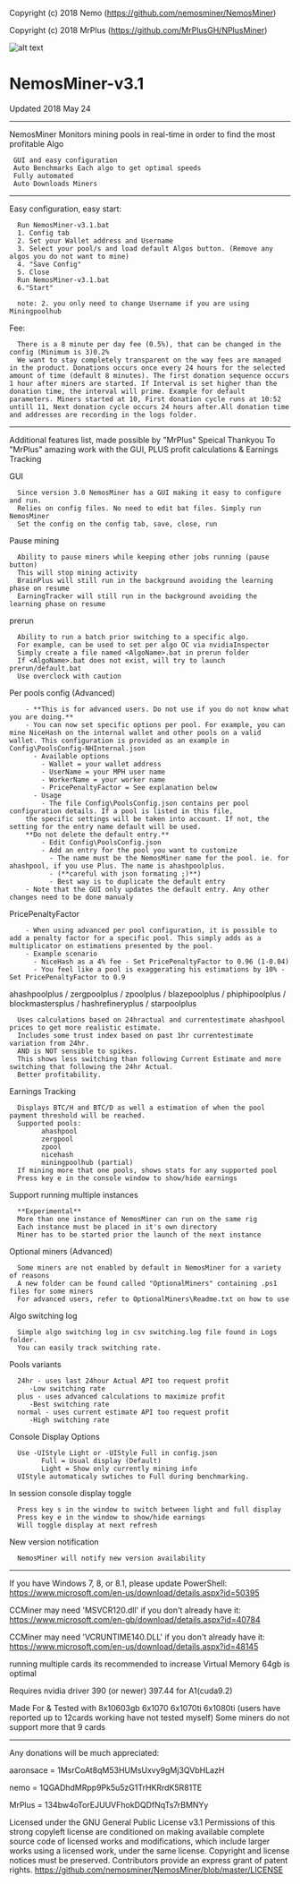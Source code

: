 Copyright (c) 2018 Nemo		(https://github.com/nemosminer/NemosMiner)

Copyright (c) 2018 MrPlus	(https://github.com/MrPlusGH/NPlusMiner)

 ![alt text](https://github.com/nemosminer/NemosMiner/blob/master/NM.png)
 # NemosMiner-v3.1
 Updated 2018 May 24
 
*****

NemosMiner Monitors mining pools in real-time in order to find the most profitable Algo

	 GUI and easy configuration
	 Auto Benchmarks Each algo to get optimal speeds 
	 Fully automated 
	 Auto Downloads Miners

*****

Easy configuration, easy start:

      Run NemosMiner-v3.1.bat
      1. Config tab
      2. Set your Wallet address and Username
      3. Select your pool/s and load default Algos button. (Remove any algos you do not want to mine)
      4. "Save Config"
      5. Close
      Run NemosMiner-v3.1.bat
      6."Start"
      
      note: 2. you only need to change Username if you are using Miningpoolhub
      
  Fee:
     
      There is a 8 minute per day fee (0.5%), that can be changed in the config (Minimum is 3)0.2%
      We want to stay completely transparent on the way fees are managed in the product. Donations occurs once every 24 hours for the selected amount of time (default 8 minutes). The first donation sequence occurs 1 hour after miners are started. If Interval is set higher than the donation time, the interval will prime. Example for default parameters. Miners started at 10, First donation cycle runs at 10:52 untill 11, Next donation cycle occurs 24 hours after.All donation time and addresses are recording in the logs folder.

*****

Additional features list, made possible by "MrPlus"
Speical Thankyou To "MrPlus" amazing work with the GUI, PLUS profit calculations & Earnings Tracking

   GUI
   
      Since version 3.0 NemosMiner has a GUI making it easy to configure and run.
	  Relies on config files. No need to edit bat files. Simply run NemosMiner 
	  Set the config on the config tab, save, close, run

   Pause mining
   
      Ability to pause miners while keeping other jobs running (pause button)
      This will stop mining activity
      BrainPlus will still run in the background avoiding the learning phase on resume
      EarningTracker will still run in the background avoiding the learning phase on resume

   prerun
   
      Ability to run a batch prior switching to a specific algo.
      For example, can be used to set per algo OC via nvidiaInspector
      Simply create a file named <AlgoName>.bat in prerun folder
      If <AlgoName>.bat does not exist, will try to launch prerun/default.bat
      Use overclock with caution

   Per pools config (Advanced)
   
        - **This is for advanced users. Do not use if you do not know what you are doing.**
        - You can now set specific options per pool. For example, you can mine NiceHash on the internal wallet and other pools on a valid wallet. This configuration is provided as an example in Config\PoolsConfig-NHInternal.json
          - Available options
            - Wallet = your wallet address
            - UserName = your MPH user name
            - WorkerName = your worker name
            - PricePenaltyFactor = See explanation below
          - Usage
            - The file Config\PoolsConfig.json contains per pool configuration details. If a pool is listed in this file,
	    the specific settings will be taken into account. If not, the setting for the entry name default will be used.
	    **Do not delete the default entry.**
            - Edit Config\PoolsConfig.json
            - Add an entry for the pool you want to customize
              - The name must be the NemosMiner name for the pool. ie. for ahashpool, if you use Plus. The name is ahashpoolplus.
              - (**careful with json formating ;)**)
              - Best way is to duplicate the default entry
        - Note that the GUI only updates the default entry. Any other changes need to be done manualy

   PricePenaltyFactor

        - When using advanced per pool configuration, it is possible to add a penalty factor for a specific pool. This simply adds as a multiplicator on estimations presented by the pool.
        - Example scenario
          - NiceHash as a 4% fee - Set PricePenaltyFactor to 0.96 (1-0.04)
          - You feel like a pool is exaggerating his estimations by 10% - Set PricePenaltyFactor to 0.9

   ahashpoolplus / zergpoolplus / zpoolplus / blazepoolplus / phiphipoolplus / blockmastersplus / hashrefineryplus / starpoolplus
   
      Uses calculations based on 24hractual and currentestimate ahashpool prices to get more realistic estimate.
      Includes some trust index based on past 1hr currentestimate variation from 24hr.
      AND is NOT sensible to spikes.
      This shows less switching than following Current Estimate and more switching that following the 24hr Actual.
      Better profitability.

   Earnings Tracking
   
      Displays BTC/H and BTC/D as well a estimation of when the pool payment threshold will be reached.
      Supported pools:
            ahashpool
            zergpool
            zpool
            nicehash
            miningpoolhub (partial)
      If mining more that one pools, shows stats for any supported pool
      Press key e in the console window to show/hide earnings

   Support running multiple instances
   
      **Experimental**
      More than one instance of NemosMiner can run on the same rig
      Each instance must be placed in it's own directory
      Miner has to be started prior the launch of the next instance

   Optional miners (Advanced)
   
      Some miners are not enabled by default in NemosMiner for a variety of reasons
      A new folder can be found called "OptionalMiners" containing .ps1 files for some miners
      For advanced users, refer to OptionalMiners\Readme.txt on how to use

   Algo switching log
   
      Simple algo switching log in csv switching.log file found in Logs folder.
      You can easily track switching rate.

   Pools variants

      24hr - uses last 24hour Actual API too request profit
         -Low switching rate
      plus - uses advanced calculations to maximize profit
         -Best switching rate
      normal - uses current estimate API too request profit
         -High switching rate

   Console Display Options
   
      Use -UIStyle Light or -UIStyle Full in config.json
            Full = Usual display (Default)
            Light = Show only currently mining info
      UIStyle automaticaly swtiches to Full during benchmarking.

   In session console display toggle
   
      Press key s in the window to switch between light and full display
      Press key e in the window to show/hide earnings 
      Will toggle display at next refresh

   New version notification
   
      NemosMiner will notify new version availability
*****
 

If you have Windows 7, 8, or 8.1, please update PowerShell:
https://www.microsoft.com/en-us/download/details.aspx?id=50395

CCMiner may need 'MSVCR120.dll' if you don't already have it:
https://www.microsoft.com/en-gb/download/details.aspx?id=40784

CCMiner may need 'VCRUNTIME140.DLL' if you don't already have it:
https://www.microsoft.com/en-us/download/details.aspx?id=48145

running multiple cards its recommended to increase Virtual Memory 64gb is optimal

Requires nvidia driver 390 (or newer) 397.44 for A1(cuda9.2)

Made For & Tested with 8x10603gb 6x1070 6x1070ti 6x1080ti (users have reported up to 12cards working have not tested myself)
Some miners do not support more that 9 cards

*****

Any donations will be much appreciated:

aaronsace = 1MsrCoAt8qM53HUMsUxvy9gMj3QVbHLazH

nemo = 1QGADhdMRpp9Pk5u5zG1TrHKRrdK5R81TE

MrPlus = 134bw4oTorEJUUVFhokDQDfNqTs7rBMNYy

Licensed under the GNU General Public License v3.1
Permissions of this strong copyleft license are conditioned on making available complete source code of licensed works and modifications, which include larger works using a licensed work, under the same license. Copyright and license notices must be preserved. Contributors provide an express grant of patent rights. https://github.com/nemosminer/NemosMiner/blob/master/LICENSE
